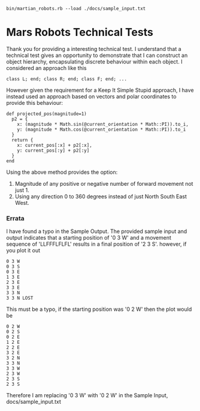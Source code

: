 ```
bin/martian_robots.rb --load ./docs/sample_input.txt
```

# Mars Robots Technical Tests

Thank you for providing a interesting technical test. I understand that a technical test gives an opportunity to demonstrate that I can construct an object hierarchy, encapsulating discrete behaviour within each object. I considered an approach like this

```
class L; end; class R; end; class F; end; ...
```

However given the requirement for a Keep It Simple Stupid approach, I have instead used an approach based on vectors and polar coordinates to provide this behaviour:

```
def projected_pos(magnitude=1)
  p2 = {
    x: (magnitude * Math.sin(@current_orientation * Math::PI)).to_i,
    y: (magnitude * Math.cos(@current_orientation * Math::PI)).to_i
  }
  return {
    x: current_pos[:x] + p2[:x],
    y: current_pos[:y] + p2[:y]
  }
end
```

Using the above method provides the option:
1. Magnitude of any positive or negative number of forward 
movement not just 1.  
1. Using any direction 0 to 360 degrees instead of just North South East West.

### Errata
I have found a typo in the Sample Output. The provided sample input and output indicates that a starting position of '0 3 W' and a movement sequence of 'LLFFFLFLFL' results in a final position of '2 3 S'. however, if you plot it out
```
0 3 W 
0 3 S
0 3 E
1 3 E
2 3 E
3 3 E
3 3 N
3 3 N LOST
```
This must be a typo, if the starting position was '0 2 W' then the plot would be
```
0 2 W
0 2 S
0 2 E
1 2 E
2 2 E
3 2 E
3 2 N
3 3 N
3 3 W
2 3 W
2 3 S
2 3 S
```
Therefore I am replacing '0 3 W' with '0 2 W' in the Sample Input, docs/sample_input.txt

